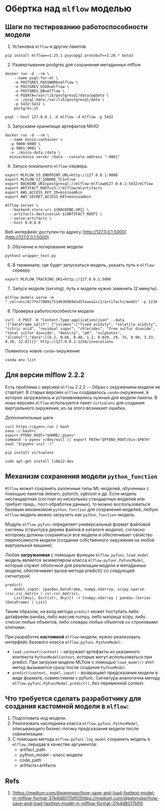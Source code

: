 
# Обертка над `mlflow` моделью

## Шаги по тестированию работоспособности модели

1. Установка `mlflow` и других пакетов
```
pip install mlflow==1.25.1 psycopg2 protobuf==3.20.* boto3
```

2. Развертывание postgres для сохранения метаданных mlflow
```
docker run -d --rm \
	--name psql-for-ml \
	-e POSTGRES_PASSWORD=mlflow \
	-e POSTGRES_USER=mlflow \
	-e POSTGRES_DB=mlflow \
	-e PGDATA=/var/lib/postgresql/data/pgdata \
	-v ./psql-data:/var/lib/postgresql/data \
	-p 5432:5432 \
	postgres:15
```

```
psql --host 127.0.0.1 -U mlflow -d mlflow -p 5432
```

3. Запускаем хранилище артефактов MinIO
```
docker run -d --rm \
  --name minio-container \
  -p 9000:9000 \
  -p 9001:9001 \
  -v ./minio-data:/data \
  minio/minio server /data --console-address ":9001"
```

4. Запуск локального `mlflow`-сервера.
```
export MLFLOW_S3_ENDPOINT_URL=http://127.0.0.1:9000
export MLFLOW_S3_IGNORE_TLS=true
export BACKEND_URI=postgresql://mlflow:mlflow@127.0.0.1:5432/mlflow
export ARTIFACT_ROOT=s3://mlflow/mlartifacts  
export AWS_ACCESS_KEY_ID=minioadmin
export AWS_SECRET_ACCESS_KEY=minioadmin

mlflow server \
  --backend-store-uri ${BACKEND_URI} \
  --artifacts-destination ${ARTIFACT_ROOT} \
  --serve-artifacts \
  --host 0.0.0.0
```
Веб-интерфейс доступен по адресу [http://127.0.0.1:5000](http://127.0.0.1:5000)

5. Обучение и логирование модели 
```
python3 wrapper_test.py
```

6. В терминале, где будет запускаться модель, указать путь к `mlflow`-серверу
```
export MLFLOW_TRACKING_URI=http://127.0.0.1:5000
```

7. Запуск модели (serving), путь к модели нужно заменить (2 минуты).
```
mlflow models serve -m "./mlruns/0/7fe77989175146369b941d5feaea1cc1/artifacts/model" -p 1234
```

8. Проверка работоспособности модели
```
curl -X POST -H "Content-Type:application/json" --data '{"dataframe_split": {"columns":["fixed acidity", "volatile acidity", "citric acid", "residual sugar", "chlorides", "free sulfur dioxide", "total sulfur dioxide", "density", "pH", "sulphates", "alcohol"],"data":[[6.2, 0.66, 0.48, 1.2, 0.029, 29, 75, 0.98, 3.33, 0.39, 12.8]]}}' http://127.0.0.1:1234/invocations
```

Появилось новое `conda`-окружение
```
conda env list
```

## Для версии mlflow 2.2.2
Есть проблема с версией `mlflow` 2.2.2 -- Образ с окружением модели не стартует.
В старых версиях `mlflow` создавалось `conda`-окружение, в которое загружались и устанавливались нужные для модели пакеты.
В ноых версиях `mlflow` используется пакет `virtualenv` для создания виртуального окружения, из-за этого возникает ошибка.

Дополнительные шаги
```
curl https://pyenv.run | bash
nano ~/.bashrc
export PYENV_ROOT="$HOME/.pyenv"
command -v pyenv >/dev/null || export PATH="$PYENV_ROOT/bin:$PATH"
eval "$(pyenv init -)"

pip install virtualenv

sudo apt-get install libbz2-dev
```

## Механизм сохранения модели `python_function`

`Mlflow` может сохранять различные типы ML-моделей, обученных с помощью пакетов sklearn, pytorch, xgboost и др. Если модель нестандартная (состоит из нескольких стандартных моделей или требует пред-, пост-обработки данных), то можно воспользоваться базовым механизмом `python_function` для сохранения моделей, любую `mlflow`-модель можно загрузить как `python_function`-модель.

Модуль `mlflow.pyfunc` определяет универсальный формат файловой системы (структура дерева файлов в каталоге модели), согласно которому должны сохраняться все модели и обеспечивает свойство переносимости модели (создание собственного окружения на любой виртуальной машине).

Любая **загружаемая** с помощью функции `mlflow.pyfunc.load_model` модель является экземпляром класса `mlflow.pyfunc.PyFuncModel`, который служит оболочкой для реализации модели и метаданных модели, обеспечивает вызов метода predict() со следующей сигнатурой:
```
predict(
    model_input: [pandas.DataFrame, numpy.ndarray, scipy.sparse.(csc.csc_matrix | csr.csr_matrix),
    List[Any], Dict[str, Any]]) -> [numpy.ndarray | pandas.(Series |DataFrame) | List]
```

Таким образом, на вход метода `predict` может поступать либо датафрейм pandas, либо массив numpy, либо матрица scipy, либо список любых объектов, либо словарь любых объектов со строковыми ключами.

При разработке **кастомной** `mlflow`-модели, нужно реализовать интерфейс базового класса `mlflow.pyfunc.PythonModel`:
 - `load_context(context)` - загружает артефакты из указанного контекста `PythonModelContext`, которые могут использоваться при predict. При загрузке модели MLflow с помощью `load_model()` этот метод вызывается сразу после создания `PythonModel`.
 - `predict(context, model_input)` - возвращает предсказание модели в виде формате, совместимом с pyfunc. Сигнатура аналогична методу  `mlflow.pyfunc.PyFuncModel.predict()`, без переменной context.

## Что требуется сделать разработчику для создания кастомной модели в `mlflow`:

1. Подготовить код модели.
2. Реализовать наследника класса `mlflow.pyfunc.PythonModel`, описывающего бизнес-логику предсказания модели после сериализации.
3. С помощью метода `mlflow.pyfunc.log_model` сохранить модель в `mlflow`, передав в качестве аргументов:
    * artifact_path
    * python_model - класс модели
    * code_path
    * artifacts=artifacts

## Refs
1. [https://medium.com/@pennyqxr/how-save-and-load-fasttext-model-in-mlflow-format-37e4d6017bf0](https://medium.com/@pennyqxr/how-save-and-load-fasttext-model-in-mlflow-format-37e4d6017bf0)
